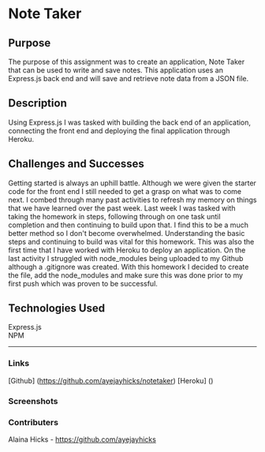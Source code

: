 # Note Taker

## Purpose
The purpose of this assignment was to create an application, Note Taker that can be used to write and save notes. This application uses an Express.js back end and will save and retrieve note data from a JSON file.


## Description
Using Express.js I was tasked with building the back end of an application, connecting the front end and deploying the final application through Heroku.

## Challenges and Successes
Getting started is always an uphill battle. Although we were given the starter code for the front end I still needed to get a grasp on what was to come next. I combed through many past activities to refresh my memory on things that we have learned over the past week. Last week I was tasked with taking the homework in steps, following through on one task until completion and then continuing to build upon that. I find this to be a much better method so I don't become overwhelmed. Understanding the basic steps and continuing to build was vital for this homework. This was also the first time that I have worked with Heroku to deploy an application. On the last activity I struggled with node_modules being uploaded to my Github although a .gitignore was created. With this homework I decided to create the file, add the node_modules and make sure this was done prior to my first push which was proven to be successful.

## Technologies Used
Express.js  
NPM

---
### Links
[Github] (https://github.com/ayejayhicks/notetaker)
[Heroku] ()

### Screenshots  

### Contributers
Alaina Hicks - https://github.com/ayejayhicks

